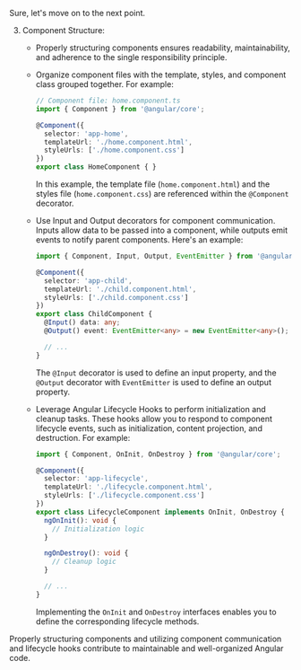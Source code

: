 Sure, let's move on to the next point.

3. Component Structure:
   - Properly structuring components ensures readability, maintainability, and adherence to the single responsibility principle.

   - Organize component files with the template, styles, and component class grouped together. For example:

     ```typescript
     // Component file: home.component.ts
     import { Component } from '@angular/core';

     @Component({
       selector: 'app-home',
       templateUrl: './home.component.html',
       styleUrls: ['./home.component.css']
     })
     export class HomeComponent { }
     ```

     In this example, the template file (`home.component.html`) and the styles file (`home.component.css`) are referenced within the `@Component` decorator.

   - Use Input and Output decorators for component communication. Inputs allow data to be passed into a component, while outputs emit events to notify parent components. Here's an example:

     ```typescript
     import { Component, Input, Output, EventEmitter } from '@angular/core';

     @Component({
       selector: 'app-child',
       templateUrl: './child.component.html',
       styleUrls: ['./child.component.css']
     })
     export class ChildComponent {
       @Input() data: any;
       @Output() event: EventEmitter<any> = new EventEmitter<any>();

       // ...
     }
     ```

     The `@Input` decorator is used to define an input property, and the `@Output` decorator with `EventEmitter` is used to define an output property.

   - Leverage Angular Lifecycle Hooks to perform initialization and cleanup tasks. These hooks allow you to respond to component lifecycle events, such as initialization, content projection, and destruction. For example:

     ```typescript
     import { Component, OnInit, OnDestroy } from '@angular/core';

     @Component({
       selector: 'app-lifecycle',
       templateUrl: './lifecycle.component.html',
       styleUrls: ['./lifecycle.component.css']
     })
     export class LifecycleComponent implements OnInit, OnDestroy {
       ngOnInit(): void {
         // Initialization logic
       }

       ngOnDestroy(): void {
         // Cleanup logic
       }

       // ...
     }
     ```

     Implementing the `OnInit` and `OnDestroy` interfaces enables you to define the corresponding lifecycle methods.

Properly structuring components and utilizing component communication and lifecycle hooks contribute to maintainable and well-organized Angular code. 
